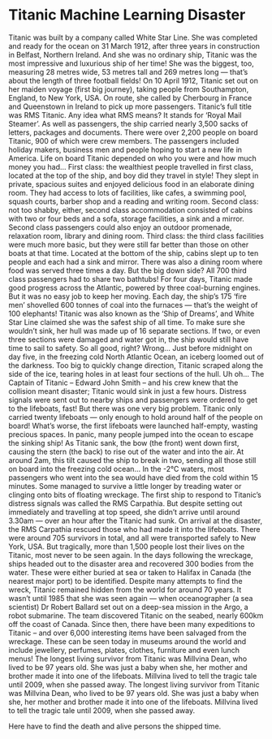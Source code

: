 # Titanic Machine Learning Disaster 

Titanic was built by a company called White Star Line. She was completed and ready for the ocean on 31 March 1912, after three years in construction in Belfast, Northern Ireland. And she was no ordinary ship, Titanic was the most impressive and luxurious ship of her time! She was the biggest, too, measuring 28 metres wide, 53 metres tall and 269 metres long — that’s about the length of three football fields! On 10 April 1912, Titanic set out on her maiden voyage (first big journey), taking people from Southampton, England, to New York, USA. On route, she called by Cherbourg in France and Queenstown in Ireland to pick up more passengers. Titanic’s full title was RMS Titanic. Any idea what RMS means? It stands for ‘Royal Mail Steamer’. As well as passengers, the ship carried nearly 3,500 sacks of letters, packages and documents. There were over 2,200 people on board Titanic, 900 of which were crew members. The passengers included holiday makers, business men and people hoping to start a new life in America. Life on board Titanic depended on who you were and how much money you had… First class: the wealthiest people travelled in first class, located at the top of the ship, and boy did they travel in style! They slept in private, spacious suites and enjoyed delicious food in an elaborate dining room. They had access to lots of facilities, like cafes, a swimming pool, squash courts, barber shop and a reading and writing room. Second class: not too shabby, either, second class accommodation consisted of cabins with two or four beds and a sofa, storage facilities, a sink and a mirror. Second class passengers could also enjoy an outdoor promenade, relaxation room, library and dining room. Third class: the third class facilities were much more basic, but they were still far better than those on other boats at that time. Located at the bottom of the ship, cabins slept up to ten people and each had a sink and mirror. There was also a dining room where food was served three times a day. But the big down side? All 700 third class passengers had to share two bathtubs! For four days, Titanic made good progress across the Atlantic, powered by three coal-burning engines. But it was no easy job to keep her moving. Each day, the ship’s 175 ‘fire men’ shovelled 600 tonnes of coal into the furnaces — that’s the weight of 100 elephants! Titanic was also known as the ‘Ship of Dreams’, and White Star Line claimed she was the safest ship of all time. To make sure she wouldn’t sink, her hull was made up of 16 separate sections. If two, or even three sections were damaged and water got in, the ship would still have time to sail to safety. So all good, right? Wrong… Just before midnight on day five, in the freezing cold North Atlantic Ocean, an iceberg loomed out of the darkness. Too big to quickly change direction, Titanic scraped along the side of the ice, tearing holes in at least four sections of the hull. Uh oh… The Captain of Titanic – Edward John Smith – and his crew knew that the collision meant disaster; Titanic would sink in just a few hours. Distress signals were sent out to nearby ships and passengers were ordered to get to the lifeboats, fast! But there was one very big problem. Titanic only carried twenty lifeboats — only enough to hold around half of the people on board! What’s worse, the first lifeboats were launched half-empty, wasting precious spaces. In panic, many people jumped into the ocean to escape the sinking ship! As Titanic sank, the bow (the front) went down first, causing the stern (the back) to rise out of the water and into the air. At around 2am, this tilt caused the ship to break in two, sending all those still on board into the freezing cold ocean… In the -2°C waters, most passengers who went into the sea would have died from the cold within 15 minutes. Some managed to survive a little longer by treading water or clinging onto bits of floating wreckage. The first ship to respond to Titanic’s distress signals was called the RMS Carpathia. But despite setting out immediately and travelling at top speed, she didn’t arrive until around 3.30am — over an hour after the Titanic had sunk. On arrival at the disaster, the RMS Carpathia rescued those who had made it into the lifeboats. There were around 705 survivors in total, and all were transported safely to New York, USA. But tragically, more than 1,500 people lost their lives on the Titanic, most never to be seen again. In the days following the wreckage, ships headed out to the disaster area and recovered 300 bodies from the water. These were either buried at sea or taken to Halifax in Canada (the nearest major port) to be identified. Despite many attempts to find the wreck, Titanic remained hidden from the world for around 70 years. It wasn’t until 1985 that she was seen again — when oceanographer (a sea scientist) Dr Robert Ballard set out on a deep-sea mission in the Argo, a robot submarine. The team discovered Titanic on the seabed, nearly 600km off the coast of Canada. Since then, there have been many expeditions to Titanic – and over 6,000 interesting items have been salvaged from the wreckage. These can be seen today in museums around the world and include jewellery, perfumes, plates, clothes, furniture and even lunch menus! The longest living survivor from Titanic was Millvina Dean, who lived to be 97 years old. She was just a baby when she, her mother and brother made it into one of the lifeboats. Millvina lived to tell the tragic tale until 2009, when she passed away. The longest living survivor from Titanic was Millvina Dean, who lived to be 97 years old. She was just a baby when she, her mother and brother made it into one of the lifeboats. Millvina lived to tell the tragic tale until 2009, when she passed away.

Here have to find the death and alive persons the shipped time.

